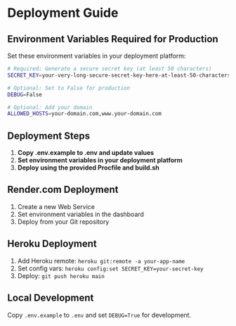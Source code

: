 # Deployment Guide

## Environment Variables Required for Production

Set these environment variables in your deployment platform:

```bash
# Required: Generate a secure secret key (at least 50 characters)
SECRET_KEY=your-very-long-secure-secret-key-here-at-least-50-characters

# Optional: Set to False for production
DEBUG=False

# Optional: Add your domain
ALLOWED_HOSTS=your-domain.com,www.your-domain.com
```

## Deployment Steps

1. **Copy .env.example to .env and update values**
2. **Set environment variables in your deployment platform**
3. **Deploy using the provided Procfile and build.sh**

## Render.com Deployment

1. Create a new Web Service
2. Set environment variables in the dashboard
3. Deploy from your Git repository

## Heroku Deployment

1. Add Heroku remote: `heroku git:remote -a your-app-name`
2. Set config vars: `heroku config:set SECRET_KEY=your-secret-key`
3. Deploy: `git push heroku main`

## Local Development

Copy `.env.example` to `.env` and set `DEBUG=True` for development.
